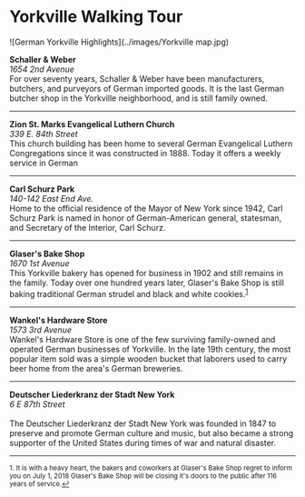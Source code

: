 
Yorkville Walking Tour
===

![German Yorkville Highlights](../images/Yorkville map.jpg)


**Schaller & Weber**
<br>*1654 2nd Avenue*
<br>For over seventy years, Schaller & Weber have been manufacturers, butchers, and purveyors of German imported goods. It is the last German butcher shop in the Yorkville neighborhood, and is still family owned.

   ---
   
**Zion St. Marks Evangelical Luthern Church** 
<br>*339 E. 84th Street*
<br>This church building has been home to several German Evangelical Luthern Congregations since it was constructed in 1888. Today it offers a weekly service in German
   
   ---   
   
**Carl Schurz Park**
<br>*140-142 East End Ave.*
<br>Home to the official residence of the Mayor of New York since 1942, Carl Schurz Park is named in honor of German-American general, statesman, and Secretary of the Interior, Carl Schurz.

   ---
   
**Glaser's Bake Shop**
<br>*1670 1st Avenue*
<br>This Yorkville bakery has opened for business in 1902 and still remains in the family. Today over one hundred years later, Glaser's Bake Shop is still baking traditional German strudel and black and white cookies.<sup><a href="#fn1" id="ref1">1</a></sup>

   ---
   
**Wankel's Hardware Store**
<br>*1573 3rd Avenue*
<br>Wankel's Hardware Store is one of the few surviving family-owned and operated German businesses of Yorkville. In the late 19th century, the most popular item sold was a simple wooden bucket that laborers used to carry beer home from the area's German breweries.
   
   ---   
   
**Deutscher Liederkranz der Stadt New York**
<br>*6 E 87th Street*   
<br>The Deutscher Liederkranz der Stadt New York was founded in 1847 to preserve and promote German culture and music, but also became a strong supporter of the United States during times of war and natural disaster.
   
   ---   
   
   
   
<sup id="fn1">1. It is with a heavy heart, the bakers and coworkers at Glaser's Bake Shop regret to inform you on July 1, 2018 Glaser's Bake Shop will be closing it's doors to the public after 116 years of service.<a href="#ref1" title="Jump back to footnote 1 in the text.">↩</a></sup>
